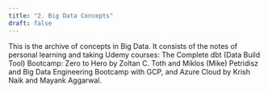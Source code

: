 ```yaml
---
title: "2. Big Data Concepts"
draft: false
---
```


This is the archive of concepts in Big Data. It consists of the notes of personal learning and taking Udemy courses: The Complete dbt (Data Build Tool) Bootcamp: Zero to Hero by Zoltan C. Toth and Miklos (Mike) Petridisz and Big Data Engineering Bootcamp with GCP, and Azure Cloud by Krish Naik and Mayank Aggarwal.
